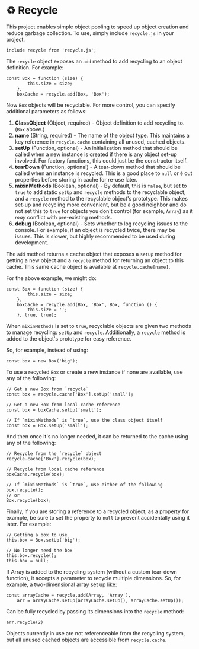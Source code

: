 # ♻️ Recycle #

This project enables simple object pooling to speed up object creation and reduce garbage collection. To use, simply include `recycle.js` in your project.

    include recycle from 'recycle.js';

The `recycle` object exposes an `add` method to add recycling to an object definition. For example:

    const Box = function (size) {
            this.size = size;
        },
        boxCache = recycle.add(Box, 'Box');

Now `Box` objects will be recyclable. For more control, you can specify additional parameters as follows:

1. **ClassObject** (Object, required) - Object definition to add recycling to. (`Box` above.)
2. **name** (String, required) - The name of the object type. This maintains a key reference in `recycle.cache` containing all unused, cached objects.
3. **setUp** (Function, optional) - An initialization method that should be called when a new instance is created if there is any object set-up involved. For factory functions, this could just be the constructor itself.
4. **tearDown** (Function, optional) - A tear-down method that should be called when an instance is recycled. This is a good place to `null` or `0` out properties before storing in cache for re-use later.
5. **mixinMethods** (Boolean, optional) - By default, this is `false`, but set to `true` to add static `setUp` and `recycle` methods to the recyclable object, and a `recycle` method to the recyclable object's prototype. This makes set-up and recycling more convenient, but be a good neighbor and do not set this to `true` for objects you don't control (for example, `Array`) as it *may* conflict with pre-existing methods.
6. **debug** (Boolean, optional) - Sets whether to log recycling issues to the console. For example, if an object is recycled twice, there may be issues. This is slower, but highly recommended to be used during development.

The `add` method returns a cache object that exposes a `setUp` method for getting a new object and a `recycle` method for returning an object to this cache. This same cache object is available at `recycle.cache[name]`.

For the above example, we might do:

    const Box = function (size) {
            this.size = size;
        },
        boxCache = recycle.add(Box, 'Box', Box, function () {
            this.size = '';
        }, true, true);

When `mixinMethods` is set to `true`, recyclable objects are given two methods to manage recycling: `setUp` and `recycle`. Additionally, a `recycle` method is added to the object's prototype for easy reference.

So, for example, instead of using:

    const box = new Box('big');

To use a recycled `Box` or create a new instance if none are available, use any of the following:

    // Get a new Box from `recycle`
    const box = recycle.cache['Box'].setUp('small');
    
    // Get a new Box from local cache reference
    const box = boxCache.setUp('small');

    // If `mixinMethods` is `true`, use the class object itself
    const box = Box.setUp('small');

And then once it's no longer needed, it can be returned to the cache using any of the following:

    // Recycle from the `recycle` object
    recycle.cache['Box'].recycle(box);

    // Recycle from local cache reference
    boxCache.recycle(box);

    // If `mixinMethods` is `true`, use either of the following
    box.recycle();
    // or
    Box.recycle(box);

Finally, if you are storing a reference to a recycled object, as a property for example, be sure to set the property to `null` to prevent accidentally using it later. For example:

    // Getting a box to use
    this.box = Box.setUp('big');

    // No longer need the box
    this.box.recycle();
    this.box = null;

If Array is added to the recycling system (without a custom tear-down function), it accepts a parameter to recycle multiple dimensions. So, for example, a two-dimensional array set up like:

    const arrayCache = recycle.add(Array, 'Array'),
        arr = arrayCache.setUp(arrayCache.setUp(), arrayCache.setUp());

Can be fully recycled by passing its dimensions into the `recycle` method:

    arr.recycle(2)

Objects currently in use are not referenceable from the recycling system, but all unused cached objects are accessible from `recycle.cache`.
